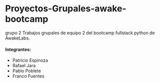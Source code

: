 # Proyectos-Grupales-awake-bootcamp
 grupo 2
Trabajos grupales de equipo 2 del bootcamp fullstack python de AwakeLabs.
#### Integrantes:

 - Patricio Espinoza
 - Rafael Jara
 - Pablo Poblete
 - Franco Fuentes 

